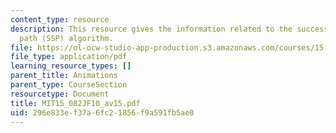 ```yaml
---
content_type: resource
description: This resource gives the information related to the successive shortest
  path (SSP) algorithm.
file: https://ol-ocw-studio-app-production.s3.amazonaws.com/courses/15-082j-network-optimization-fall-2010/296e833ef37a6fc21856f9a591fb5ae0_MIT15_082JF10_av15.pdf
file_type: application/pdf
learning_resource_types: []
parent_title: Animations
parent_type: CourseSection
resourcetype: Document
title: MIT15_082JF10_av15.pdf
uid: 296e833e-f37a-6fc2-1856-f9a591fb5ae0
---
```

